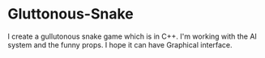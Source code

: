 # Gluttonous-Snake
I create a gullutonous snake game which is in C++.
I'm working with the AI system and the funny props.
I hope it can have Graphical interface.
